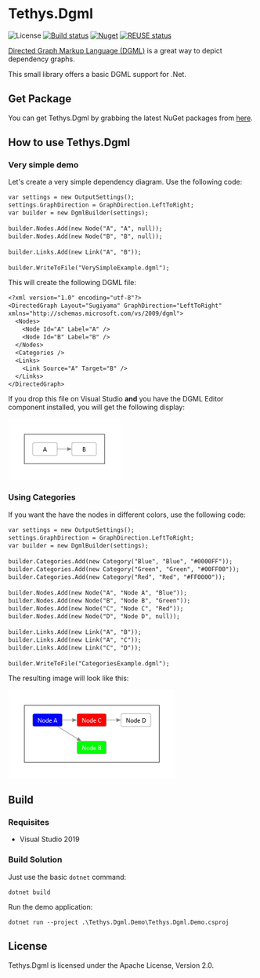 <!-- 
SPDX-FileCopyrightText: (c) 2022-2023 T. Graf
SPDX-License-Identifier: Apache-2.0
-->
# Tethys.Dgml

![License](https://img.shields.io/badge/license-Apache--2.0-blue.svg)
[![Build status](https://ci.appveyor.com/api/projects/status/yqtxri7l6td84nxm?svg=true)](https://ci.appveyor.com/project/tngraf/tethys-dgml)
[![Nuget](https://img.shields.io/badge/nuget-1.1.0-brightgreen.svg)](https://www.nuget.org/packages/Tethys.Dgml/1.1.0)
[![REUSE status](https://api.reuse.software/badge/git.fsfe.org/reuse/api)](https://api.reuse.software/info/git.fsfe.org/reuse/api)

[Directed Graph Markup Language (DGML)](https://github.com/MicrosoftDocs/visualstudio-docs/blob/main/docs/modeling/directed-graph-markup-language-dgml-reference.md)
is a great way to depict dependency graphs.

This small library offers a basic DGML support for .Net.

## Get Package

You can get Tethys.Dgml by grabbing the latest NuGet packages from [here](https://www.nuget.org/packages/Tethys.Xml/1.1.0).

## How to use Tethys.Dgml

### Very simple demo

Let's create a very simple dependency diagram.
Use the following code:

```code
var settings = new OutputSettings();
settings.GraphDirection = GraphDirection.LeftToRight;
var builder = new DgmlBuilder(settings);

builder.Nodes.Add(new Node("A", "A", null));
builder.Nodes.Add(new Node("B", "B", null));

builder.Links.Add(new Link("A", "B"));

builder.WriteToFile("VerySimpleExample.dgml");
```

This will create the following DGML file:

```code
<?xml version="1.0" encoding="utf-8"?>
<DirectedGraph Layout="Sugiyama" GraphDirection="LeftToRight" xmlns="http://schemas.microsoft.com/vs/2009/dgml">
  <Nodes>
    <Node Id="A" Label="A" />
    <Node Id="B" Label="B" />
  </Nodes>
  <Categories />
  <Links>
    <Link Source="A" Target="B" />
  </Links>
</DirectedGraph>
```

If you drop this file on Visual Studio **and** you have the DGML Editor component installed,
you will get the following display:

![VerySimpleExample.png](DemoFiles/VerySimpleExample.png)

### Using Categories

If you want the have the nodes in different colors, use the following code:

```code
var settings = new OutputSettings();
settings.GraphDirection = GraphDirection.LeftToRight;
var builder = new DgmlBuilder(settings);

builder.Categories.Add(new Category("Blue", "Blue", "#0000FF"));
builder.Categories.Add(new Category("Green", "Green", "#00FF00"));
builder.Categories.Add(new Category("Red", "Red", "#FF0000"));

builder.Nodes.Add(new Node("A", "Node A", "Blue"));
builder.Nodes.Add(new Node("B", "Node B", "Green"));
builder.Nodes.Add(new Node("C", "Node C", "Red"));
builder.Nodes.Add(new Node("D", "Node D", null));

builder.Links.Add(new Link("A", "B"));
builder.Links.Add(new Link("A", "C"));
builder.Links.Add(new Link("C", "D"));

builder.WriteToFile("CategoriesExample.dgml");
```

The resulting image will look like this:

![CategoriesExample.png](DemoFiles/CategoriesExample.png)

## Build

### Requisites

* Visual Studio 2019

### Build Solution

Just use the basic `dotnet` command:

```shell
dotnet build
```

Run the demo application:

```shell
dotnet run --project .\Tethys.Dgml.Demo\Tethys.Dgml.Demo.csproj
```

## License

Tethys.Dgml is licensed under the Apache License, Version 2.0.
